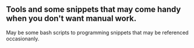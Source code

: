 ## Tools and some snippets that may come handy when you don't want manual work.
May be some bash scripts to programming snippets that may be referenced occasionanly.
